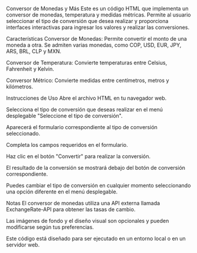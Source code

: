 Conversor de Monedas y Más
Este es un código HTML que implementa un conversor de monedas, temperatura y medidas métricas. Permite al usuario seleccionar el tipo de conversión que desea realizar y proporciona interfaces interactivas para ingresar los valores y realizar las conversiones.

Características
Conversor de Monedas: Permite convertir el monto de una moneda a otra. Se admiten varias monedas, como COP, USD, EUR, JPY, ARS, BRL, CLP y MXN.

Conversor de Temperatura: Convierte temperaturas entre Celsius, Fahrenheit y Kelvin.

Conversor Métrico: Convierte medidas entre centímetros, metros y kilómetros.

Instrucciones de Uso
Abre el archivo HTML en tu navegador web.

Selecciona el tipo de conversión que deseas realizar en el menú desplegable "Seleccione el tipo de conversión".

Aparecerá el formulario correspondiente al tipo de conversión seleccionado.

Completa los campos requeridos en el formulario.

Haz clic en el botón "Convertir" para realizar la conversión.

El resultado de la conversión se mostrará debajo del botón de conversión correspondiente.

Puedes cambiar el tipo de conversión en cualquier momento seleccionando una opción diferente en el menú desplegable.

Notas
El conversor de monedas utiliza una API externa llamada ExchangeRate-API para obtener las tasas de cambio.

Las imágenes de fondo y el diseño visual son opcionales y pueden modificarse según tus preferencias.

Este código está diseñado para ser ejecutado en un entorno local o en un servidor web.
